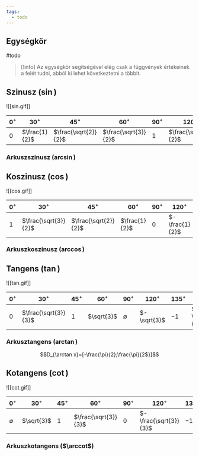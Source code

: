 ```yaml
---
tags:
  - todo
---
```

## Egységkör
#todo 

> [!info]
> Az egységkör segítségével elég csak a függvények értékeinek a felét tudni, abból ki lehet következtetni a többit.
## Szinusz ($\sin$)
![[sin.gif]]

|$0^\circ$|$30^\circ$|$45^\circ$|$60^\circ$|$90^\circ$|$120^\circ$|$135^\circ$|$150^\circ$|$180^\circ$|
|---|---|---|---|---|---|---|---|---|
|0|$\frac{1}{2}$|$\frac{\sqrt{2}}{2}$|$\frac{\sqrt{3}}{2}$|$1$|$\frac{\sqrt{3}}{2}$|$\frac{\sqrt{2}}{2}$|$\frac{1}{2}$|$0$|
### Arkuszszinusz ($\arcsin$)
## Koszinusz ($\cos$)
![[cos.gif]]

|$0^\circ$|$30^\circ$|$45^\circ$|$60^\circ$|$90^\circ$|$120^\circ$|$135^\circ$|$150^\circ$|$180^\circ$|
|---|---|---|---|---|---|---|---|---|
|$1$|$\frac{\sqrt{3}}{2}$|$\frac{\sqrt{2}}{2}$|$\frac{1}{2}$|$0$|$-\frac{1}{2}$|$-\frac{\sqrt{2}}{2}$|-$\frac{\sqrt{3}}{2}$|$-1$|
### Arkuszkoszinusz ($\arccos$)
## Tangens ($\tan$)
![[tan.gif]]

|$0^\circ$|$30^\circ$|$45^\circ$|$60^\circ$|$90^\circ$|$120^\circ$|$135^\circ$|$150^\circ$|$180^\circ$|
|---|---|---|---|---|---|---|---|---|
|$0$|$\frac{\sqrt{3}}{3}$|$1$|$\sqrt{3}$|$\emptyset$|$-\sqrt{3}$|$-1$|$-\frac{\sqrt{3}}{3}$|$0$|
### Arkusztangens ($\arctan$)
$$D_{\arctan x}=[-\frac{\pi}{2};\frac{\pi}{2$}]$$
## Kotangens ($\cot$)
![[cot.gif]]

|$0^\circ$|$30^\circ$|$45^\circ$|$60^\circ$|$90^\circ$|$120^\circ$|$135^\circ$|$150^\circ$|$180^\circ$|
|---|---|---|---|---|---|---|---|---|
|$\emptyset$|$\sqrt{3}$|$1$|$\frac{\sqrt{3}}{3}$|$0$|$-\frac{\sqrt{3}}{3}$|$-1$|$-\sqrt{3}$|$\emptyset$|
### Arkuszkotangens ($\arccot$)